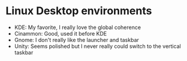# Linux Desktop environments

- KDE: My favorite, I really love the global coherence
- Cinammon: Good, used it before KDE
- Gnome: I don't really like the launcher and taskbar
- Unity: Seems polished but I never really could switch to the vertical taskbar
